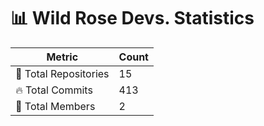 # 📊 Wild Rose Devs. Statistics

| Metric            | Count |
|------------------|------|
| 📂 Total Repositories | 15 |
| 🔥 Total Commits   | 413 |
| 👥 Total Members   | 2 |

